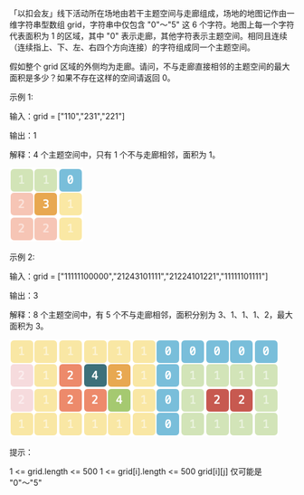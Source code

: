 「以扣会友」线下活动所在场地由若干主题空间与走廊组成，场地的地图记作由一维字符串型数组 grid，字符串中仅包含 "0"～"5" 这 6
个字符。地图上每一个字符代表面积为 1 的区域，其中 "0" 表示走廊，其他字符表示主题空间。相同且连续（连续指上、下、左、右四个方向连接）的字符组成同一个主题空间。

假如整个 grid 区域的外侧均为走廊。请问，不与走廊直接相邻的主题空间的最大面积是多少？如果不存在这样的空间请返回 0。

示例 1:

输入：grid = ["110","231","221"]

输出：1

解释：4 个主题空间中，只有 1 个不与走廊相邻，面积为 1。

![img.png](img.png)

示例 2:

输入：grid = ["11111100000","21243101111","21224101221","11111101111"]

输出：3

解释：8 个主题空间中，有 5 个不与走廊相邻，面积分别为 3、1、1、1、2，最大面积为 3。

![img_1.png](img_1.png)

提示：

1 <= grid.length <= 500
1 <= grid[i].length <= 500
grid[i][j] 仅可能是 "0"～"5"
